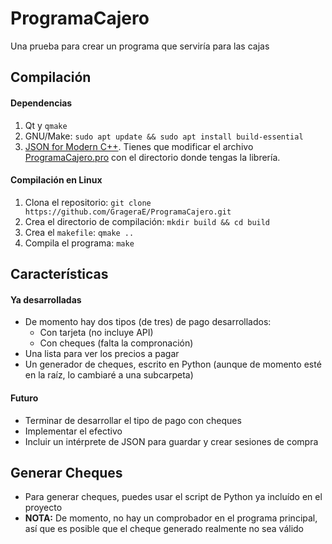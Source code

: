 # ProgramaCajero
Una prueba para crear un programa que serviría para las cajas
## Compilación
#### Dependencias 
1. Qt y `qmake`
1. GNU/Make: `sudo apt update && sudo apt install build-essential`
1. [JSON for Modern C++](https://github.com/nlohmann/json). Tienes que modificar el archivo [ProgramaCajero.pro](https://github.com/GrageraE/ProgramaCajero/blob/master/ProgramaCajero.pro) con el directorio donde tengas la librería.
#### Compilación en Linux
1. Clona el repositorio: `git clone https://github.com/GrageraE/ProgramaCajero.git`
1. Crea el directorio de compilación: `mkdir build && cd build`
1. Crea el `makefile`: `qmake ..`
1. Compila el programa: `make`
## Características
#### Ya desarrolladas
- De momento hay dos tipos (de tres) de pago desarrollados:
  - Con tarjeta (no incluye API)
  - Con cheques (falta la compronación)
- Una lista para ver los precios a pagar
- Un generador de cheques, escrito en Python (aunque de momento esté en la raíz, lo cambiaré a una subcarpeta)
#### Futuro
- Terminar de desarrollar el tipo de pago con cheques
- Implementar el efectivo
- Incluir un intérprete de JSON para guardar y crear sesiones de compra
## Generar Cheques
* Para generar cheques, puedes usar el script de Python ya incluído en el proyecto
* **NOTA:** De momento, no hay un comprobador en el programa principal, así que es posible que el cheque generado realmente no sea válido
